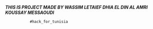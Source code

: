 ***THIS IS PROJECT MADE BY 
                        WASSIM LETAIEF
                        DHIA EL DIN AL AMRI
                        KOUSSAY MESSAOUDI***
                        
               #hack_for_tunisia
